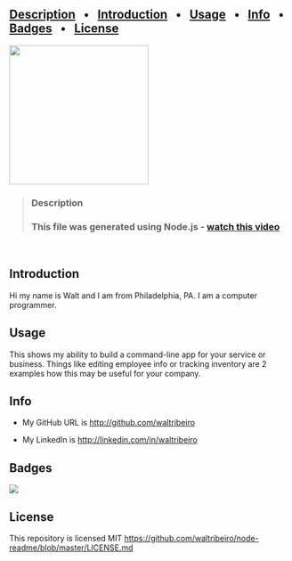 

## [Description](#description) &nbsp; • &nbsp; [Introduction](#introduction) &nbsp; • &nbsp; [Usage](#usage) &nbsp; • &nbsp; [Info](#info) &nbsp; • &nbsp; [Badges](#badges) &nbsp; • &nbsp; [License](#license)

<img src="https://avatars1.githubusercontent.com/u/5629979?v=4" style="width:250px;">

<a name="description"></a>
> ### Description
> ### This file was generated using Node.js - [watch this video](http://node.waltrib.com)

&nbsp;

<a name="introduction"></a>
## Introduction

Hi my name is Walt and I am from Philadelphia, PA. I am a computer programmer.

<a name="usage"></a>
## Usage

This shows my ability to build a command-line app for your service or business. Things like editing employee info or tracking inventory are 2 examples how this may be useful for your company. 

<a name="info"></a>
## Info

* My GitHub URL is http://github.com/waltribeiro

* My LinkedIn is http://linkedin.com/in/waltribeiro

<a name="badges"></a>
## Badges

<img src="https://img.shields.io/badge/github-waltribeiro-orange">

<a name="license"></a>
## License

This repository is licensed MIT
https://github.com/waltribeiro/node-readme/blob/master/LICENSE.md


